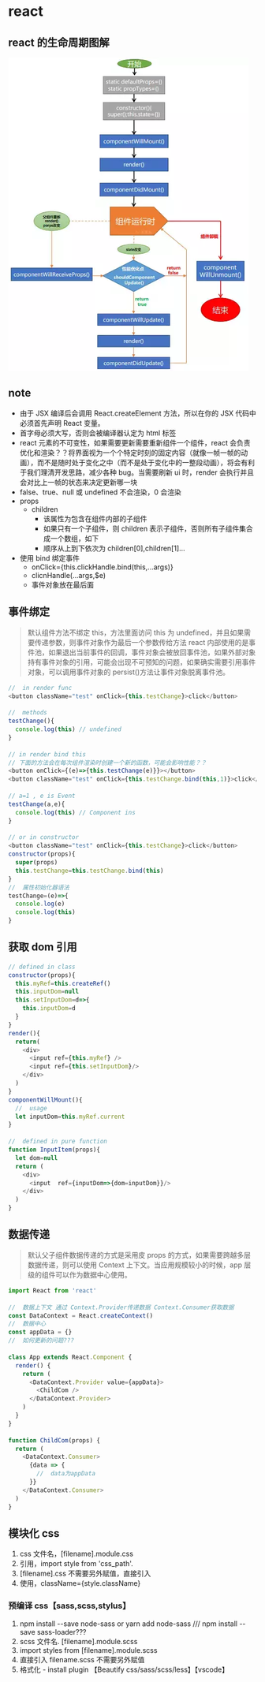 # react

## react 的生命周期图解

![sda](./static/4118241-d979d05af0b7d4db.webp)

## note

- 由于 JSX 编译后会调用 React.createElement 方法，所以在你的 JSX 代码中必须首先声明 React 变量。
- 首字母必须大写，否则会被编译器认定为 html 标签
- react 元素的不可变性，如果需要更新需要重新组件一个组件，react 会负责优化和渲染？？将界面视为一个个特定时刻的固定内容（就像一帧一帧的动画），而不是随时处于变化之中（而不是处于变化中的一整段动画），将会有利于我们理清开发思路，减少各种 bug。当需要刷新 ui 时，render 会执行并且会对比上一帧的状态来决定更新哪一块
- false、true、null 或 undefined 不会渲染，0 会渲染
- props
  - children
    - 该属性为包含在组件内部的子组件
    - 如果只有一个子组件，则 children 表示子组件，否则所有子组件集合成一个数组，如下
    - 顺序从上到下依次为 children[0],children[1]...
- 使用 bind 绑定事件
  - onClick={this.clickHandle.bind(this,...args)}
  - clicnHandle(...args,\$e)
  - 事件对象放在最后面

## 事件绑定

> 默认组件方法不绑定 this，方法里面访问 this 为 undefined，并且如果需要传递参数，则事件对象作为最后一个参数传给方法
> react 内部使用的是事件池，如果退出当前事件的回调，事件对象会被放回事件池，如果外部对象持有事件对象的引用，可能会出现不可预知的问题，如果确实需要引用事件对象，可以调用事件对象的 persist()方法让事件对象脱离事件池。

```javascript
//  in render func
<button className="test" onClick={this.testChange}>click</button>

//  methods
testChange(){
  console.log(this) // undefined
}

// in render bind this
// 下面的方法会在每次组件渲染时创建一个新的函数，可能会影响性能？？
<button onClick={(e)=>{this.testChange(e)}}></button>
<button className="test" onClick={this.testChange.bind(this,1)}>click</button>

// a=1 , e is Event
testChange(a,e){
  console.log(this) // Component ins
}

// or in constructor
<button className="test" onClick={this.testChange}>click</button>
constructor(props){
  super(props)
  this.testChange=this.testChange.bind(this)
}
//  属性初始化器语法
testChange=(e)=>{
  console.log(e)
  console.log(this)
}

```

## 获取 dom 引用

```javascript
// defined in class
constructor(props){
  this.myRef=this.createRef()
  this.inputDom=null
  this.setInputDom=d=>{
    this.inputDom=d
  }
}
render(){
  return(
    <div>
      <input ref={this.myRef} />
      <input ref={this.setInputDom}/>
    </div>
  )
}
componentWillMount(){
  //  usage
  let inputDom=this.myRef.current
}

//  defined in pure function
function InputItem(props){
  let dom=null
  return (
    <div>
      <input  ref={inputDom=>{dom=inputDom}}/>
    </div>
  )
}
```

## 数据传递

> 默认父子组件数据传递的方式是采用皮 props 的方式，如果需要跨越多层数据传递，则可以使用 Context 上下文。当应用规模较小的时候，app 层级的组件可以作为数据中心使用。

```javascript
import React from 'react'

//  数据上下文 通过 Context.Provider传递数据 Context.Consumer获取数据
const DataContext = React.createContext()
//  数据中心
const appData = {}
//  如何更新的问题???

class App extends React.Component {
  render() {
    return (
      <DataContext.Provider value={appData}>
        <ChildCom />
      </DataContext.Provider>
    )
  }
}

function ChildCom(props) {
  return (
    <DataContext.Consumer>
      {data => {
        //  data为appData
      }}
    </DataContext.Consumer>
  )
}
```

## 模块化 css

1. css 文件名，[filename].module.css
2. 引用，import style from 'css_path'.
3. [filename].css 不需要另外赋值，直接引入
4. 使用，className={style.className}

### 预编译 css【sass,scss,stylus】

1. npm install --save node-sass or yarn add node-sass /// npm install --save sass-loader???
2. scss 文件名. [filename].module.scss
3. import styles from [filename].module.scss
4. 直接引入 filename.scss 不需要另外赋值
5. 格式化 - install plugin 【Beautify css/sass/scss/less】【vscode】
